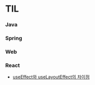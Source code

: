 # TIL

### Java

### Spring

### Web

### React
- [useEffect와 useLayoutEffect의 차이점](https://github.com/learning-summary/TIL/blob/main/2025.03/10_sani.md)
